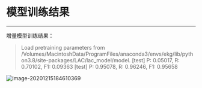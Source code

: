 # 模型训练结果

---

增量模型训练结果：

> Load pretraining parameters from /Volumes/MacintoshData/ProgramFiles/anaconda3/envs/ekg/lib/python3.8/site-packages/LAC/lac_model/model.
> [test] P: 0.05017, R: 0.70102, F1: 0.09363
> [test] P: 0.95078, R: 0.96246, F1: 0.95658

![image-20201215184610369](https://gitee.com/masonsxu/cloudimg/raw/master//img/image-20201215184610369.png)

